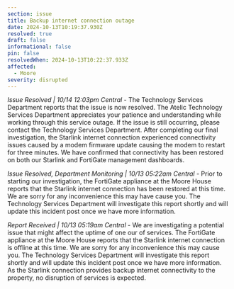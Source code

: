 ```yaml
---
section: issue
title: Backup internet connection outage
date: 2024-10-13T10:19:37.930Z
resolved: true
draft: false
informational: false
pin: false
resolvedWhen: 2024-10-13T10:22:37.933Z
affected:
  - Moore
severity: disrupted
---
```

*Issue Resolved | 10/14 12:03pm Central* - The Technology Services Department reports that the issue is now resolved. The Atelic Technology Services Department appreciates your patience and understanding while working through this service outage. If the issue is still occurring, please contact the Technology Services Department. After completing our final investigation, the Starlink internet connection experienced connectivity issues caused by a modem firmware update causing the modem to restart for three minutes. We have confirmed that connectivity has been restored on both our Starlink and FortiGate management dashboards.

*Issue Resolved, Department Monitoring | 10/13 05:22am Central* - Prior to starting our investigation, the FortiGate appliance at the Moore House reports that the Starlink internet connection has been restored at this time. We are sorry for any inconvenience this may have cause you. The Technology Services Department will investigate this report shortly and will update this incident post once we have more information.

*Report Received | 10/13 05:19am Central* - We are investigating a potential issue that might affect the uptime of one our of services. The FortiGate appliance at the Moore House reports that the Starlink internet connection is offline at this time. We are sorry for any inconvenience this may cause you. The Technology Services Department will investigate this report shortly and will update this incident post once we have more information. As the Starlink connection provides backup internet connectivity to the property, no disruption of services is expected.